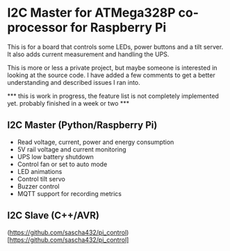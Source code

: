 # I2C Master for ATMega328P co-processor for Raspberry Pi

This is for a board that controls some LEDs, power buttons and a tilt server. It also adds current measurement and handling the UPS.

This is more or less a private project, but maybe someone is interested in looking at the source code.
I have added a few comments to get a better understanding and described issues I ran into.

*** this is work in progress, the feature list is not completely implemented yet. probably finished in a week or two ***

## I2C Master (Python/Raspberry Pi)

 - Read voltage, current, power and energy consumption
 - 5V rail voltage and current monitoring
 - UPS low battery shutdown
 - Control fan or set to auto mode
 - LED animations
 - Control tilt servo
 - Buzzer control
 - MQTT support for recording metrics

## I2C Slave (C++/AVR)

(https://github.com/sascha432/pi_control)[https://github.com/sascha432/pi_control]

